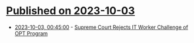 # [Published on 2023-10-03](index.md)

* [2023-10-03, 00:45:00](https://yro.slashdot.org/story/23/10/02/2133237/supreme-court-rejects-it-worker-challenge-of-opt-program?utm_source=rss1.0mainlinkanon&utm_medium=feed) - [Supreme Court Rejects IT Worker Challenge of OPT Program](https://yro.slashdot.org/story/23/10/02/2133237/supreme-court-rejects-it-worker-challenge-of-opt-program?utm_source=rss1.0mainlinkanon&utm_medium=feed)
